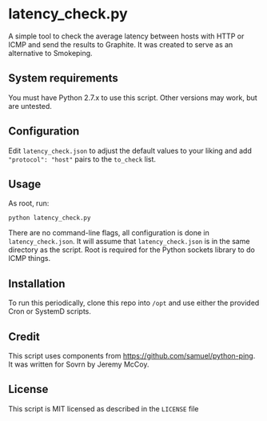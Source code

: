 # latency_check.py

A simple tool to check the average latency between hosts with HTTP or ICMP and send the results to Graphite. It was created to serve as an alternative to Smokeping.

## System requirements

You must have Python 2.7.x to use this script. Other versions may work, but are untested.

## Configuration

Edit `latency_check.json` to adjust the default values to your liking and add `"protocol": "host"` pairs to the `to_check` list.

## Usage

As root, run:

```python latency_check.py```

There are no command-line flags, all configuration is done in `latency_check.json`. It will assume that `latency_check.json` is in the same directory as the script. Root is required for the Python sockets library to do ICMP things.

## Installation

To run this periodically, clone this repo into `/opt` and use either the provided Cron or SystemD scripts.

## Credit

This script uses components from https://github.com/samuel/python-ping. It was written for Sovrn by Jeremy McCoy.

## License

This script is MIT licensed as described in the `LICENSE` file
